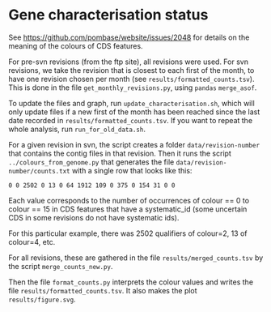 # Gene characterisation status

See https://github.com/pombase/website/issues/2048 for details on the meaning of the colours of CDS features.

For pre-svn revisions (from the ftp site), all revisions were used. For svn revisions, we take the revision that is closest to each first of the month, to have one revision chosen per month (see `results/formatted_counts.tsv`). This is done in the file `get_monthly_revisions.py`, using `pandas` `merge_asof`.

To update the files and graph, run `update_characterisation.sh`, which will only update files if a new first of the month has been reached since the last date recorded in `results/formatted_counts.tsv`. If you want to repeat the whole analysis, run `run_for_old_data.sh`.

For a given revision in svn, the script creates a folder `data/revision-number` that contains the contig files
in that revision. Then it runs the script `../colours_from_genome.py` that generates the file `data/revision-number/counts.txt`
with a single row that looks like this:

```
0 0 2502 0 13 0 64 1912 109 0 375 0 154 31 0 0
```

Each value corresponds to the number of occurrences of colour == 0 to colour == 15 in CDS features
that have a systematic_id (some uncertain CDS in some revisions do not have systematic ids).

For this particular example, there was 2502 qualifiers of colour=2, 13 of colour=4, etc.

For all revisions, these are gathered in the file `results/merged_counts.tsv` by the script `merge_counts_new.py`.

Then the file `format_counts.py` interprets the colour values and writes the file `results/formatted_counts.tsv`. It also makes the plot `results/figure.svg`.
